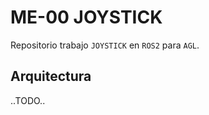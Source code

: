 # ME-00 JOYSTICK

Repositorio trabajo `JOYSTICK` en `ROS2` para `AGL`.




## Arquitectura

..TODO..

